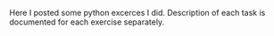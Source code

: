 Here I posted some python excerces I did.
Description of each task is documented for each exercise separately.
